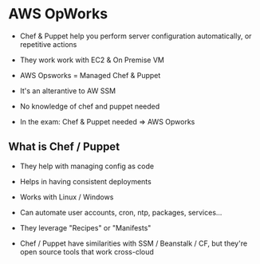 # AWS OpWorks

- Chef & Puppet help you perform server configuration automatically, or repetitive actions
- They work work with EC2 & On Premise VM
- AWS Opsworks = Managed Chef & Puppet
- It's an alterantive to AW SSM

- No knowledge of chef and puppet needed
- In the exam: Chef & Puppet needed => AWS Opworks

## What is Chef / Puppet

- They help with managing config as code
- Helps in having consistent deployments
- Works with Linux / Windows
- Can automate user accounts, cron, ntp, packages, services...

- They leverage "Recipes" or "Manifests"

- Chef / Puppet have similarities with SSM / Beanstalk / CF, but they're open source tools that work cross-cloud
